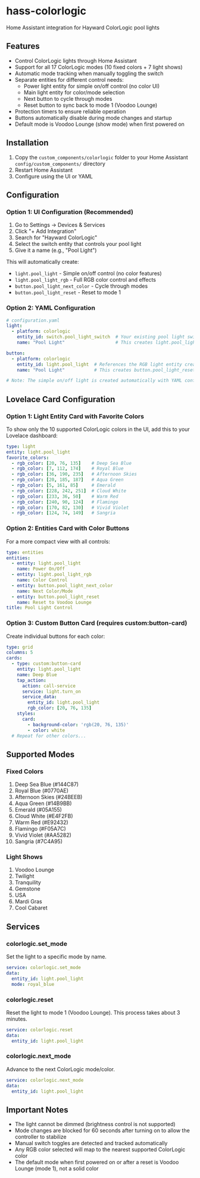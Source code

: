 # hass-colorlogic
Home Assistant integration for Hayward ColorLogic pool lights

## Features
- Control ColorLogic lights through Home Assistant
- Support for all 17 ColorLogic modes (10 fixed colors + 7 light shows)
- Automatic mode tracking when manually toggling the switch
- Separate entities for different control needs:
  - Power light entity for simple on/off control (no color UI)
  - Main light entity for color/mode selection
  - Next button to cycle through modes
  - Reset button to sync back to mode 1 (Voodoo Lounge)
- Protection timers to ensure reliable operation
- Buttons automatically disable during mode changes and startup
- Default mode is Voodoo Lounge (show mode) when first powered on

## Installation

1. Copy the `custom_components/colorlogic` folder to your Home Assistant `config/custom_components/` directory
2. Restart Home Assistant
3. Configure using the UI or YAML

## Configuration

### Option 1: UI Configuration (Recommended)

1. Go to Settings → Devices & Services
2. Click "+ Add Integration"
3. Search for "Hayward ColorLogic"
4. Select the switch entity that controls your pool light
5. Give it a name (e.g., "Pool Light")

This will automatically create:
- `light.pool_light` - Simple on/off control (no color features)
- `light.pool_light_rgb` - Full RGB color control and effects
- `button.pool_light_next_color` - Cycle through modes
- `button.pool_light_reset` - Reset to mode 1

### Option 2: YAML Configuration

```yaml
# configuration.yaml
light:
  - platform: colorlogic
    entity_id: switch.pool_light_switch  # Your existing pool light switch
    name: "Pool Light"                   # This creates light.pool_light (RGB)

button:
  - platform: colorlogic
    entity_id: light.pool_light  # References the RGB light entity created above
    name: "Pool Light"           # This creates button.pool_light_reset and button.pool_light_next_color

# Note: The simple on/off light is created automatically with YAML config
```

## Lovelace Card Configuration

### Option 1: Light Entity Card with Favorite Colors

To show only the 10 supported ColorLogic colors in the UI, add this to your Lovelace dashboard:

```yaml
type: light
entity: light.pool_light
favorite_colors:
  - rgb_color: [20, 76, 135]    # Deep Sea Blue
  - rgb_color: [7, 112, 174]    # Royal Blue
  - rgb_color: [36, 190, 235]   # Afternoon Skies
  - rgb_color: [20, 185, 187]   # Aqua Green
  - rgb_color: [5, 161, 85]     # Emerald
  - rgb_color: [228, 242, 251]  # Cloud White
  - rgb_color: [233, 36, 50]    # Warm Red
  - rgb_color: [240, 90, 124]   # Flamingo
  - rgb_color: [170, 82, 130]   # Vivid Violet
  - rgb_color: [124, 74, 149]   # Sangria
```

### Option 2: Entities Card with Color Buttons

For a more compact view with all controls:

```yaml
type: entities
entities:
  - entity: light.pool_light
    name: Power On/Off
  - entity: light.pool_light_rgb
    name: Color Control
  - entity: button.pool_light_next_color
    name: Next Color/Mode
  - entity: button.pool_light_reset
    name: Reset to Voodoo Lounge
title: Pool Light Control
```

### Option 3: Custom Button Card (requires custom:button-card)

Create individual buttons for each color:

```yaml
type: grid
columns: 5
cards:
  - type: custom:button-card
    entity: light.pool_light
    name: Deep Blue
    tap_action:
      action: call-service
      service: light.turn_on
      service_data:
        entity_id: light.pool_light
        rgb_color: [20, 76, 135]
    styles:
      card:
        - background-color: 'rgb(20, 76, 135)'
        - color: white
  # Repeat for other colors...
```

## Supported Modes

### Fixed Colors
1. Deep Sea Blue (#144C87)
2. Royal Blue (#0770AE)
3. Afternoon Skies (#24BEEB)
4. Aqua Green (#14B9BB)
5. Emerald (#05A155)
6. Cloud White (#E4F2FB)
7. Warm Red (#E92432)
8. Flamingo (#F05A7C)
9. Vivid Violet (#AA5282)
10. Sangria (#7C4A95)

### Light Shows
1. Voodoo Lounge
2. Twilight
3. Tranquility
4. Gemstone
5. USA
6. Mardi Gras
7. Cool Cabaret

## Services

### colorlogic.set_mode
Set the light to a specific mode by name.

```yaml
service: colorlogic.set_mode
data:
  entity_id: light.pool_light
  mode: royal_blue
```

### colorlogic.reset
Reset the light to mode 1 (Voodoo Lounge). This process takes about 3 minutes.

```yaml
service: colorlogic.reset
data:
  entity_id: light.pool_light
```

### colorlogic.next_mode
Advance to the next ColorLogic mode/color.

```yaml
service: colorlogic.next_mode
data:
  entity_id: light.pool_light
```

## Important Notes

- The light cannot be dimmed (brightness control is not supported)
- Mode changes are blocked for 60 seconds after turning on to allow the controller to stabilize
- Manual switch toggles are detected and tracked automatically
- Any RGB color selected will map to the nearest supported ColorLogic color
- The default mode when first powered on or after a reset is Voodoo Lounge (mode 1), not a solid color